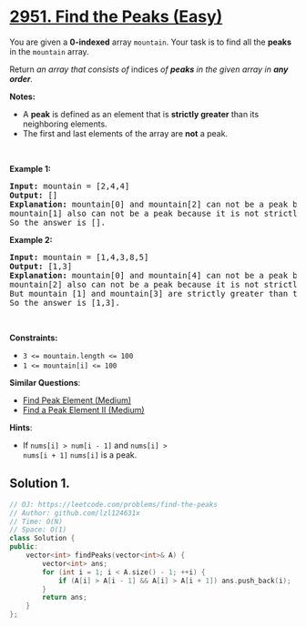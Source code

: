 # [2951. Find the Peaks (Easy)](https://leetcode.com/problems/find-the-peaks)

<p>You are given a <strong>0-indexed</strong> array <code>mountain</code>. Your task is to find all the <strong>peaks</strong> in the <code>mountain</code> array.</p>

<p>Return <em>an array that consists of </em>indices<!-- notionvc: c9879de8-88bd-43b0-8224-40c4bee71cd6 --><em> of <strong>peaks</strong> in the given array in <strong>any order</strong>.</em></p>

<p><strong>Notes:</strong></p>

<ul>
	<li>A <strong>peak</strong> is defined as an element that is <strong>strictly greater</strong> than its neighboring elements.</li>
	<li>The first and last elements of the array are <strong>not</strong> a peak.</li>
</ul>

<p>&nbsp;</p>
<p><strong class="example">Example 1:</strong></p>

<pre>
<strong>Input:</strong> mountain = [2,4,4]
<strong>Output:</strong> []
<strong>Explanation:</strong> mountain[0] and mountain[2] can not be a peak because they are first and last elements of the array.
mountain[1] also can not be a peak because it is not strictly greater than mountain[2].
So the answer is [].
</pre>

<p><strong class="example">Example 2:</strong></p>

<pre>
<strong>Input:</strong> mountain = [1,4,3,8,5]
<strong>Output:</strong> [1,3]
<strong>Explanation:</strong> mountain[0] and mountain[4] can not be a peak because they are first and last elements of the array.
mountain[2] also can not be a peak because it is not strictly greater than mountain[3] and mountain[1].
But mountain [1] and mountain[3] are strictly greater than their neighboring elements.
So the answer is [1,3].
</pre>

<p>&nbsp;</p>
<p><strong>Constraints:</strong></p>

<ul>
	<li><code>3 &lt;= mountain.length &lt;= 100</code></li>
	<li><code>1 &lt;= mountain[i] &lt;= 100</code></li>
</ul>


**Similar Questions**:
* [Find Peak Element (Medium)](https://leetcode.com/problems/find-peak-element)
* [Find a Peak Element II (Medium)](https://leetcode.com/problems/find-a-peak-element-ii)

**Hints**:
* If <code>nums[i] > num[i - 1]</code> and <code>nums[i] > nums[i + 1]</code> <code>nums[i]</code> is a peak.

## Solution 1.

```cpp
// OJ: https://leetcode.com/problems/find-the-peaks
// Author: github.com/lzl124631x
// Time: O(N)
// Space: O(1)
class Solution {
public:
    vector<int> findPeaks(vector<int>& A) {
        vector<int> ans;
        for (int i = 1; i < A.size() - 1; ++i) {
            if (A[i] > A[i - 1] && A[i] > A[i + 1]) ans.push_back(i);
        }
        return ans;
    }
};
```